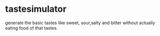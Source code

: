 # tastesimulator
generate the basic tastes like sweet, sour,salty and bitter without actually eating food of that tastes.
